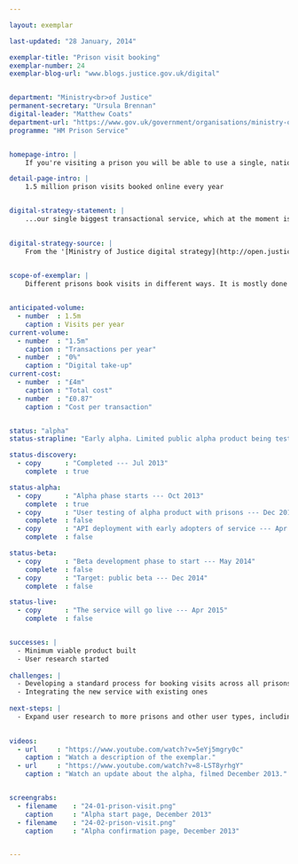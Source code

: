 ```yaml
---

layout: exemplar

last-updated: "28 January, 2014"

exemplar-title: "Prison visit booking"
exemplar-number: 24
exemplar-blog-url: "www.blogs.justice.gov.uk/digital"


department: "Ministry<br>of Justice"
permanent-secretary: "Ursula Brennan"
digital-leader: "Matthew Coats"
department-url: "https://www.gov.uk/government/organisations/ministry-of-justice"
programme: "HM Prison Service"


homepage-intro: |
    If you're visiting a prison you will be able to use a single, national service, reducing staff time and offering a better experience for families, friends and professionals

detail-page-intro: |
    1.5 million prison visits booked online every year


digital-strategy-statement: |
    ...our single biggest transactional service, which at the moment is a phone- or email-based, manual data entry system.

    
digital-strategy-source: |
    From the '[Ministry of Justice digital strategy](http://open.justice.gov.uk/digital-strategy/)' – December 2012
    

scope-of-exemplar: |
    Different prisons book visits in different ways. It is mostly done by phone or email and often requires family members to spend a long time getting through on the phone. A digital channel will cut administrative costs to the National Offender Management Service (NOMS) and make the process easier for families --- encouraging more to visit --- and more efficient for professional visitors.


anticipated-volume:
  - number  : 1.5m
    caption : Visits per year
current-volume:
  - number  : "1.5m"
    caption : "Transactions per year"
  - number  : "0%"
    caption : "Digital take-up"
current-cost:
  - number  : "£4m"
    caption : "Total cost"
  - number  : "£0.87"
    caption : "Cost per transaction"


status: "alpha"
status-strapline: "Early alpha. Limited public alpha product being tested with prisons."

status-discovery:
  - copy      : "Completed --- Jul 2013"
    complete  : true

status-alpha:
  - copy      : "Alpha phase starts --- Oct 2013"
    complete  : true
  - copy      : "User testing of alpha product with prisons --- Dec 2013 to Jan 2014"
    complete  : false
  - copy      : "API deployment with early adopters of service --- Apr 2014"
    complete  : false

status-beta:
  - copy      : "Beta development phase to start --- May 2014"
    complete  : false
  - copy      : "Target: public beta --- Dec 2014"
    complete  : false

status-live:
  - copy      : "The service will go live --- Apr 2015"
    complete  : false


successes: |
  - Minimum viable product built
  - User research started
  
challenges: |
  - Developing a standard process for booking visits across all prisons
  - Integrating the new service with existing ones
  
next-steps: |
  - Expand user research to more prisons and other user types, including women's prisons, professionals and the high security estate
  

videos:
  - url     : "https://www.youtube.com/watch?v=5eYj5mgry0c"
    caption : "Watch a description of the exemplar."
  - url     : "https://www.youtube.com/watch?v=8-LST8yrhgY"
    caption : "Watch an update about the alpha, filmed December 2013."


screengrabs:
  - filename    : "24-01-prison-visit.png"
    caption     : "Alpha start page, December 2013"
  - filename    : "24-02-prison-visit.png"
    caption     : "Alpha confirmation page, December 2013"


---
```





